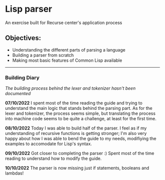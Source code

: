 # Lisp parser
An exercise built for Recurse center's application process

## Objectives:
- Understanding the different parts of parsing a language
- Building a parser from scratch
- Making most basic features of Common Lisp available

---

### Building Diary
*The building process behind the lexer and tokenizer hasn't been documented*

**07/10/2022**
I spent most of the time reading the guide and trying to understand the main logic that stands behind the parsing part.
As for the lexer and tokenizer, the process seems simple, but translating the process into machine code seems to be quite a challenge, at least for the first time.

**08/10/2022**
Today I was able to build half of the parser.
I feel as if my understanding of recursive functions is getting stronger; I'm also very happy about how I was able to bend the guide to my needs, modifiying the examples to accomodate for Lisp's syntax.

**09/10/2022**
Got closer to completing the parser :)
Spent most of the time reading to understand how to modify the guide.

**10/10/2022**
The parser is now missing just if statements, booleans and lambdas!
